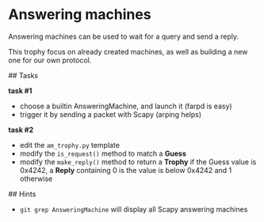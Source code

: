 # Answering machines

Answering machines can be used to wait for a query and send a reply.

This trophy focus on already created machines, as well as building a new one for
our own protocol.

## Tasks

**task #1**

- choose a builtin AnsweringMachine, and launch it (farpd is easy)
- trigger it by sending a packet with Scapy (arping helps)

**task #2**

- edit the `am_trophy.py` template
- modify the `is_request()` method to match a **Guess**
- modify the `make_reply()` method to return a **Trophy** if the Guess value is
  0x4242, a **Reply** containing 0 is the value is below 0x4242 and 1 otherwise


## Hints

- `git grep AnsweringMachine` will display all Scapy answering machines
